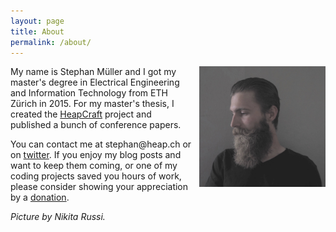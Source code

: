 ```yaml
---
layout: page
title: About
permalink: /about/
---
```


<img src="/res/portrait.jpg" style="margin-left: 10px;" width="40%" align="right">

My name is Stephan Müller and I got my master's degree in Electrical Engineering and Information Technology from ETH Zürich in 2015. For my master's thesis, I created the [HeapCraft](http://heapcraft.net/) project and published a bunch of conference papers. 

You can contact me at stephan<span class="nospam">@</span>heap.ch or on [twitter](https://twitter.com/stepmuel). If you enjoy my blog posts and want to keep them coming, or one of my coding projects saved you hours of work, please consider showing your appreciation by a [donation](https://www.paypal.me/heap).

*Picture by Nikita Russi.*
